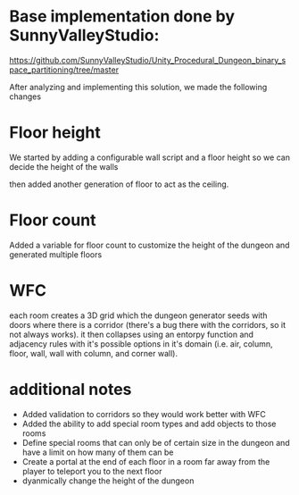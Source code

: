 # Base implementation done by SunnyValleyStudio:
https://github.com/SunnyValleyStudio/Unity_Procedural_Dungeon_binary_space_partitioning/tree/master

After analyzing and implementing this solution, we made the following changes

# Floor height

We started by adding a configurable wall script and a floor height so we can decide the height of the walls

then added another generation of floor to act as the ceiling.

# Floor count

Added a variable for floor count to customize the height of the dungeon and generated multiple floors

# WFC

each room creates a 3D grid which the dungeon generator seeds with doors where there is a corridor (there's a bug there with the corridors, so it not always works). it then collapses using an entorpy function and adjacency rules with it's possible options in it's domain (i.e. air, column, floor, wall, wall with column, and corner wall). 

# additional notes

* Added validation to corridors so they would work better with WFC
* Added the ability to add special room types and add objects to those rooms
* Define special rooms that can only be of certain size in the dungeon and have a limit on how many of them can be
* Create a portal at the end of each floor in a room far away from the player to teleport you to the next floor
* dyanmically change the height of the dungeon
